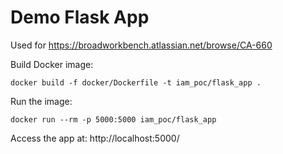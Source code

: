 # Demo Flask App

Used for https://broadworkbench.atlassian.net/browse/CA-660 

Build Docker image:

    docker build -f docker/Dockerfile -t iam_poc/flask_app .

Run the image:

    docker run --rm -p 5000:5000 iam_poc/flask_app

Access the app at: http://localhost:5000/